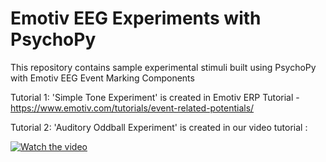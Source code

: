 # Emotiv EEG Experiments with PsychoPy
This repository contains sample experimental stimuli built using PsychoPy with Emotiv EEG Event Marking Components

Tutorial 1:
'Simple Tone Experiment' is created in Emotiv ERP Tutorial - https://www.emotiv.com/tutorials/event-related-potentials/

Tutorial 2:
'Auditory Oddball Experiment' is created in our video tutorial :

[![Watch the video](https://img.youtube.com/vi/rRoqGa4PoN8/default.jpg)](https://www.youtube.com/watch?v=rRoqGa4PoN8)

